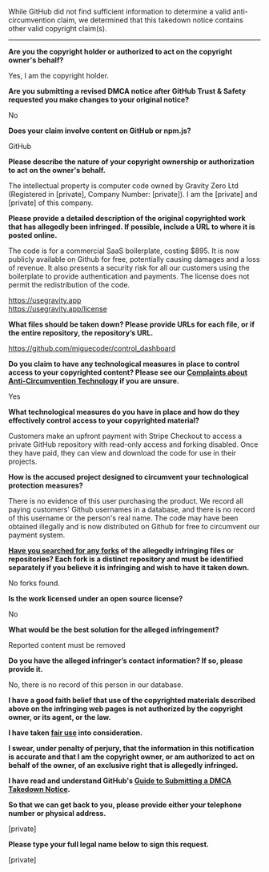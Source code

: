While GitHub did not find sufficient information to determine a valid anti-circumvention claim, we determined that this takedown notice contains other valid copyright claim(s).

---

**Are you the copyright holder or authorized to act on the copyright owner's behalf?**

Yes, I am the copyright holder.

**Are you submitting a revised DMCA notice after GitHub Trust & Safety requested you make changes to your original notice?**

No

**Does your claim involve content on GitHub or npm.js?**

GitHub

**Please describe the nature of your copyright ownership or authorization to act on the owner's behalf.**

The intellectual property is computer code owned by Gravity Zero Ltd (Registered in [private], Company Number: [private]). I am the [private] and [private] of this company.

**Please provide a detailed description of the original copyrighted work that has allegedly been infringed. If possible, include a URL to where it is posted online.**

The code is for a commercial SaaS boilerplate, costing $895. It is now publicly available on Github for free, potentially causing damages and a loss of revenue. It also presents a security risk for all our customers using the boilerplate to provide authentication and payments. The license does not permit the redistribution of the code. 

https://usegravity.app  
https://usegravity.app/license

**What files should be taken down? Please provide URLs for each file, or if the entire repository, the repository’s URL.**

https://github.com/miguecoder/control_dashboard

**Do you claim to have any technological measures in place to control access to your copyrighted content? Please see our <a href="https://docs.github.com/articles/guide-to-submitting-a-dmca-takedown-notice#complaints-about-anti-circumvention-technology">Complaints about Anti-Circumvention Technology</a> if you are unsure.**

Yes

**What technological measures do you have in place and how do they effectively control access to your copyrighted material?**

Customers make an upfront payment with Stripe Checkout to access a private GitHub repository with read-only access and forking disabled. Once they have paid, they can view and download the code for use in their projects.

**How is the accused project designed to circumvent your technological protection measures?**

There is no evidence of this user purchasing the product. We record all paying customers' Github usernames in a database, and there is no record of this username or the person's real name. The code may have been obtained illegally and is now distributed on Github for free to circumvent our payment system.

**<a href="https://docs.github.com/articles/dmca-takedown-policy#b-what-about-forks-or-whats-a-fork">Have you searched for any forks</a> of the allegedly infringing files or repositories? Each fork is a distinct repository and must be identified separately if you believe it is infringing and wish to have it taken down.**

No forks found.

**Is the work licensed under an open source license?**

No

**What would be the best solution for the alleged infringement?**

Reported content must be removed

**Do you have the alleged infringer’s contact information? If so, please provide it.**

No, there is no record of this person in our database.

**I have a good faith belief that use of the copyrighted materials described above on the infringing web pages is not authorized by the copyright owner, or its agent, or the law.**

**I have taken <a href="https://www.lumendatabase.org/topics/22">fair use</a> into consideration.**

**I swear, under penalty of perjury, that the information in this notification is accurate and that I am the copyright owner, or am authorized to act on behalf of the owner, of an exclusive right that is allegedly infringed.**

**I have read and understand GitHub's <a href="https://docs.github.com/articles/guide-to-submitting-a-dmca-takedown-notice/">Guide to Submitting a DMCA Takedown Notice</a>.**

**So that we can get back to you, please provide either your telephone number or physical address.**

[private]

**Please type your full legal name below to sign this request.**

[private]
